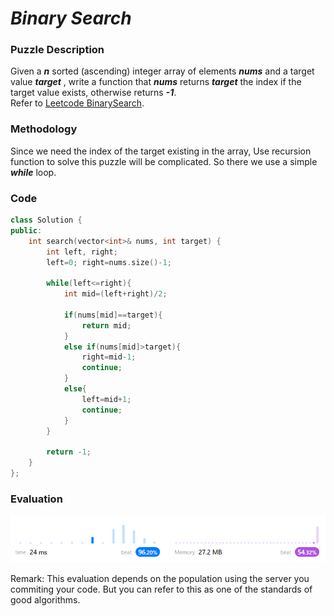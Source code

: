 # ***Binary Search***
### Puzzle Description
Given a  ***n*** sorted (ascending) integer array of elements  ***nums*** and a target value  ***target***  , write a function that  ***nums*** returns ***target*** the index if the target value exists, otherwise returns ***-1***.   
Refer to [Leetcode BinarySearch](https://leetcode.cn/problems/binary-search/).

### Methodology
Since we need the index of the target existing in the array, Use recursion function to solve this puzzle will be complicated. So there we use a simple ***while*** loop.      

### Code
```c++
class Solution {
public:
    int search(vector<int>& nums, int target) {
        int left, right;
        left=0; right=nums.size()-1;

        while(left<=right){
            int mid=(left+right)/2;
            
            if(nums[mid]==target){
                return mid;
            }
            else if(nums[mid]>target){
                right=mid-1;
                continue;
            }
            else{
                left=mid+1;
                continue;
            }
        }
        
        return -1;
    }
};
```

### Evaluation
![img](./1_binary_search.png)   

Remark: This evaluation depends on the population using the server you commiting your code. But you can refer to this as one of the standards of good algorithms.
